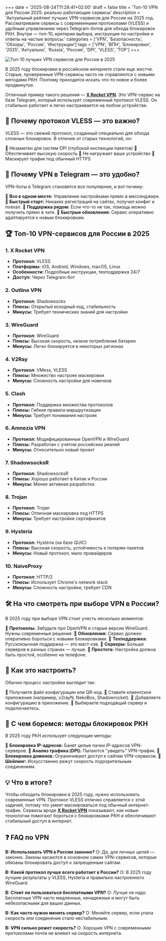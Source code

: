 +++
date = '2025-08-24T11:28:41+02:00'
draft = false
title = 'Топ-10 VPN для России 2025: реально работающие сервисы'
description = 'Актуальный рейтинг лучших VPN-сервисов для России на 2025 год. Рассматриваем сервисы с современными протоколами (VLESS) и удобным управлением через Telegram-ботов для обхода блокировок РКН. Внутри — топ-10, критерии выбора, инструкция по настройке и ответы на частые вопросы.'
categories = ['VPN', 'Безопасность', 'Обзоры', 'Россия', 'Инструкции']
tags = ['VPN', 'ВПН', 'Блокировки', '2025', 'Актуально', 'Russia', 'Россия', 'DPI', 'VLESS', 'TOP']
+++

![Топ-10 лучших VPN сервисов для России в 2025](https://imagestoring.fra1.cdn.digitaloceanspaces.com/2BCDE8A8-CCAC-4CAE-8412-FF2B4D46BC1D.png)

В 2025 году блокировки в российском интернете стали еще жестче. Старые, проверенные VPN-сервисы часто не справляются с новыми методами РКН. Поэтому приходится искать что-то новое и более продвинутое.

Отличный пример такого решения — **[X Rocket VPN](https://t.me/X_Rocket_VPN_bot?start=ref-b-9)**. Это VPN-сервис на базе Telegram, который использует современный протокол VLESS. Он стабильно работает и легко настраивается на любом устройстве.

## 🚀 Почему протокол VLESS — это важно?

VLESS — это свежий протокол, созданный специально для обхода сложных блокировок. В отличие от старых технологий, он:

🔹 Незаметен для систем DPI (глубокой инспекции пакетов)
🔹 Обеспечивает высокую скорость
🔹 Не нагружает ваше устройство
🔹 Маскирует трафик под обычный HTTPS

## 📱 Почему VPN в Telegram — это удобно?

VPN-боты в Telegram становятся все популярнее, и вот почему:

🔹 **Все в одном месте:** Управление настройками прямо в мессенджере.
🔹 **Быстрый старт:** Никаких регистраций на сайтах, получил конфиг и поехал.
🔹 **Поддержка рядом:** Если что-то не так, помощь можно получить прямо в чате.
🔹 **Быстрые обновления:** Сервис оперативно адаптируется к новым блокировкам.

## 🏆 Топ-10 VPN-сервисов для России в 2025

### 1. X Rocket VPN
- **Протокол:** VLESS
- **Платформы:** iOS, Android, Windows, macOS, Linux
- **Особенности:** Подробные инструкции, техподдержка 24/7
- **Доступ:** Через Telegram-бот

### 2. Outline VPN
- **Протокол:** Shadowsocks
- **Плюсы:** Открытый исходный код, стабильность
- **Минусы:** Требует технических знаний для настройки

### 3. WireGuard
- **Протокол:** WireGuard
- **Плюсы:** Высокая скорость, низкое потребление батареи
- **Минусы:** Легко блокируется в некоторых регионах

### 4. V2Ray
- **Протокол:** VMess, VLESS
- **Плюсы:** Множество настроек маскировки
- **Минусы:** Сложность настройки для новичков

### 5. Clash
- **Протокол:** Поддержка множества протоколов
- **Плюсы:** Гибкие правила маршрутизации
- **Минусы:** Требует понимания настроек

### 6. Amnezia VPN
- **Протокол:** Модифицированные OpenVPN и WireGuard
- **Плюсы:** Разработан с учетом российских реалий
- **Минусы:** Относительно новый проект

### 7. ShadowsocksR
- **Протокол:** ShadowsocksR
- **Плюсы:** Хорошо работает в Китае и России
- **Минусы:** Менее активная разработка

### 8. Trojan
- **Протокол:** Trojan
- **Плюсы:** Отличная маскировка под HTTPS
- **Минусы:** Требует настройки сертификатов

### 9. Hysteria
- **Протокол:** Hysteria (на базе QUIC)
- **Плюсы:** Высокая скорость, устойчивость к потерям пакетов
- **Минусы:** Новый протокол, мало провайдеров

### 10. NaiveProxy
- **Протокол:** HTTP/2
- **Плюсы:** Использует Chrome's network stack
- **Минусы:** Сложность настройки, требует CDN

## 🛠️ На что смотреть при выборе VPN в России?

В 2025 году при выборе VPN стоит учесть несколько моментов:

🔹 **Протоколы:** Забудьте про OpenVPN и старые версии WireGuard. Нужны современные решения.
🔹 **Обновления:** Сервис должен оперативно бороться с новыми блокировками.
🔹 **Техподдержка:** Русскоязычная поддержка — это маст-хэв.
🔹 **Серверы:** Больше серверов в разных странах — лучше.
🔹 **Простота:** Настройка должна быть простой, особенно на телефоне.

## 🔧 Как это настроить?

Обычно процесс настройки выглядит так:

🔹 Получаете файл конфигурации или QR-код.
🔹 Ставите клиентское приложение (например, v2rayN, NekoBox, Shadowrocket).
🔹 Добавляете конфигурацию в приложение.
🔹 Выбираете подходящий сервер и подключаетесь.

## 🚨 С чем боремся: методы блокировок РКН

В 2025 году РКН использует следующие методы:

🔹 **Блокировка IP-адресов:** Банят целые пачки IP-адресов VPN-серверов.
🔹 **Анализ трафика (DPI):** Пытаются "увидеть" VPN-трафик.
🔹 **Блокировка доменов:** Ограничивают доступ к сайтам VPN-сервисов.
🔹 **Шейпинг:** Искусственно режут скорость подозрительным соединениям.

## 💡 Что в итоге?

Чтобы обходить блокировки в 2025 году, нужно использовать современные VPN. Протокол VLESS отлично справляется с этой задачей, потому что умеет маскироваться под обычный интернет-трафик. Сервисы вроде **[X Rocket VPN](https://t.me/X_Rocket_VPN_bot?start=ref-b-9)** показывают, как новые технологии помогают бороться с блокировками РКН и обеспечивают стабильный доступ в интернет.

## ❓ FAQ по VPN

**В: Использовать VPN в России законно?**
О: Да, для личных целей — законно. Законы касаются в основном самих VPN-сервисов, которые обязаны блокировать доступ к запрещенным сайтам.

**В: Какой протокол лучше всего работает в России?**
О: В 2025 году лучшие результаты у VLESS, Hysteria и правильно настроенного WireGuard.

**В: Стоит ли пользоваться бесплатными VPN?**
О: Лучше не надо. Бесплатные VPN часто медленные, ненадежные и могут быть небезопасными для ваших данных.

**В: Как часто нужно менять сервер?**
О: Меняйте сервер, если упала скорость или соединение стало нестабильным.

**В: VPN сильно режет скорость?**
О: Хорошие VPN с современными протоколами почти не влияют на скорость интернета.